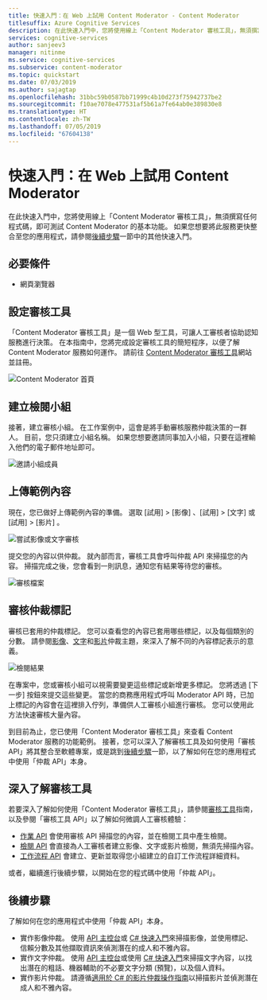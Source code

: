 ```yaml
---
title: 快速入門：在 Web 上試用 Content Moderator - Content Moderator
titlesuffix: Azure Cognitive Services
description: 在此快速入門中，您將使用線上「Content Moderator 審核工具」，無須撰寫任何程式碼，即可測試 Content Moderator 的基本功能。
services: cognitive-services
author: sanjeev3
manager: nitinme
ms.service: cognitive-services
ms.subservice: content-moderator
ms.topic: quickstart
ms.date: 07/03/2019
ms.author: sajagtap
ms.openlocfilehash: 31bbc59b0587bb71999c4b10d273f75942737be2
ms.sourcegitcommit: f10ae7078e477531af5b61a7fe64ab0e389830e8
ms.translationtype: HT
ms.contentlocale: zh-TW
ms.lasthandoff: 07/05/2019
ms.locfileid: "67604138"
---
```

# <a name="quickstart-try-content-moderator-on-the-web"></a>快速入門：在 Web 上試用 Content Moderator

在此快速入門中，您將使用線上「Content Moderator 審核工具」，無須撰寫任何程式碼，即可測試 Content Moderator 的基本功能。 如果您想要將此服務更快整合至您的應用程式，請參閱[後續步驟](#next-steps)一節中的其他快速入門。

## <a name="prerequisites"></a>必要條件

- 網頁瀏覽器

## <a name="set-up-the-review-tool"></a>設定審核工具
「Content Moderator 審核工具」是一個 Web 型工具，可讓人工審核者協助認知服務進行決策。 在本指南中，您將完成設定審核工具的簡短程序，以便了解 Content Moderator 服務如何運作。 請前往 [Content Moderator 審核工具](https://contentmoderator.cognitive.microsoft.com/)網站並註冊。

![Content Moderator 首頁](images/homepage.PNG)

## <a name="create-a-review-team"></a>建立檢閱小組

接著，建立審核小組。 在工作案例中，這會是將手動審核服務仲裁決策的一群人。 目前，您只須建立小組名稱。 如果您想要邀請同事加入小組，只要在這裡輸入他們的電子郵件地址即可。

![邀請小組成員](images/QuickStart-2-small.png)

## <a name="upload-sample-content"></a>上傳範例內容

現在，您已做好上傳範例內容的準備。 選取 [試用] > [影像]  、[試用] > [文字]  或 [試用] > [影片]  。

![嘗試影像或文字審核](images/tryimagesortext.png)

提交您的內容以供仲裁。 就內部而言，審核工具會呼叫仲裁 API 來掃描您的內容。 掃描完成之後，您會看到一則訊息，通知您有結果等待您的審核。

![審核檔案](images/submitted.png)

## <a name="review-moderation-tags"></a>審核仲裁標記

審核已套用的仲裁標記。 您可以查看您的內容已套用哪些標記，以及每個類別的分數。 請參閱[影像](image-moderation-api.md)、[文字](text-moderation-api.md)和[影片](video-moderation-api.md)仲裁主題，來深入了解不同的內容標記表示的意義。

![檢閱結果](images/reviewresults_text.png)

在專案中，您或審核小組可以視需要變更這些標記或新增更多標記。 您將透過 [下一步]  按鈕來提交這些變更。 當您的商務應用程式呼叫 Moderator API 時，已加上標記的內容會在這裡排入佇列，準備供人工審核小組進行審核。 您可以使用此方法快速審核大量內容。

到目前為止，您已使用「Content Moderator 審核工具」來查看 Content Moderator 服務的功能範例。 接著，您可以深入了解審核工具及如何使用「審核 API」將其整合至軟體專案，或是跳到[後續步驟](#next-steps)一節，以了解如何在您的應用程式中使用「仲裁 API」本身。

## <a name="learn-more-about-the-review-tool"></a>深入了解審核工具

若要深入了解如何使用「Content Moderator 審核工具」，請參閱[審核工具](Review-Tool-User-Guide/human-in-the-loop.md)指南，以及參閱「審核工具 API」以了解如何微調人工審核體驗：
- [作業 API](try-review-api-job.md) 會使用審核 API 掃描您的內容，並在檢閱工具中產生檢閱。 
- [檢閱 API](try-review-api-review.md) 會直接為人工審核者建立影像、文字或影片檢閱，無須先掃描內容。 
- [工作流程 API](try-review-api-workflow.md) 會建立、更新並取得您小組建立的自訂工作流程詳細資料。

或者，繼續進行後續步驟，以開始在您的程式碼中使用「仲裁 API」。

## <a name="next-steps"></a>後續步驟

了解如何在您的應用程式中使用「仲裁 API」本身。
- 實作影像仲裁。 使用 [API 主控台](try-image-api.md)或 [C# 快速入門](image-moderation-quickstart-dotnet.md)來掃描影像，並使用標記、信賴分數及其他擷取資訊來偵測潛在的成人和不雅內容。
- 實作文字仲裁。 使用 [API 主控台](try-text-api.md)或使用 [C# 快速入門](text-moderation-quickstart-dotnet.md)來掃描文字內容，以找出潛在的粗話、機器輔助的不必要文字分類 (預覽)，以及個人資料。
- 實作影片仲裁。 請遵循[適用於 C# 的影片仲裁操作指南](video-moderation-api.md)以掃描影片並偵測潛在成人和不雅內容。 

